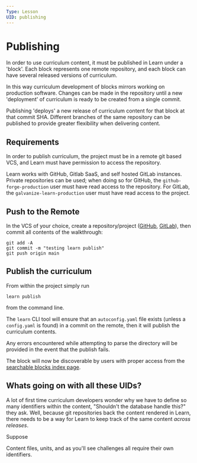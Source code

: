 ```yaml
---
Type: Lesson
UID: publishing
---
```


# Publishing

In order to use curriculum content, it must be published in Learn under a 'block'. Each block represents one remote repository, and each block can have several released versions of curriculum.

In this way curriculum development of blocks mirrors working on production software. Changes can be made in the repository until a new 'deployment' of curriculum is ready to be created from a single commit.

Publishing 'deploys' a new release of curriculum content for that block at that commit SHA. Different branches of the same repository can be published to provide greater flexibility when delivering content.

## Requirements

In order to publish curriculum, the project must be in a remote git based VCS, and Learn must have permission to access the repository.

Learn works with GitHub, Gitlab SaaS, and self hosted GitLab instances. Private repositories can be used; when doing so for GitHub, the `github-forge-production` user must have read access to the repository. For GitLab, the `galvanize-learn-production` user must have read access to the project.

## Push to the Remote

In the VCS of your choice, create a repository/project ([GitHub](https://docs.github.com/en/migrations/importing-source-code/using-the-command-line-to-import-source-code/adding-locally-hosted-code-to-github), [GitLab](https://docs.gitlab.com/ee/user/project/)), then commit all contents of the walkthrough:
```
git add -A
git commit -m "testing learn publish"
git push origin main
```

## Publish the curriculum

From within the project simply run
```
learn publish
```
from the command line.

The `learn` CLI tool will ensure that an `autoconfig.yaml` file exists (unless a `config.yaml` is found) in a commit on the remote, then it will publish the curriculum contents.

Any errors encountered while attempting to parse the directory will be provided in the event that the publish fails.

The block will now be discoverable by users with proper access from the [searchable blocks index page](https://learn-2.galvanize.com/blocks).

## Whats going on with all these UIDs?

A lot of first time curriculum developers wonder why we have to define so many identifiers within the content, "Shouldn't the database handle this?" they ask. Well, because git repositories back the content rendered in Learn, there needs to be a way for Learn to keep track of the same content _across releases_.

Suppose

Content files, units, and as you'll see challenges all require their own identifiers.
